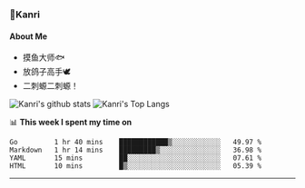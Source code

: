 ### 🌱Kanri
#### About Me
- 摸鱼大师🐟
- 放鸽子高手🕊
- 二刺螈二刺螈！

![Kanri's github stats](https://github-readme-stats.vercel.app/api?username=Yiwen-Chan&show_icons=true&theme=vue&line_height=20)
![Kanri's Top Langs](https://github-readme-stats.vercel.app/api/top-langs/?username=Yiwen-Chan&layout=compact&theme=vue&card_width=270)

📊 **This week I spent my time on**
<!--START_SECTION:waka-->
```text
Go         1 hr 40 mins    ████████████▒░░░░░░░░░░░░   49.97 % 
Markdown   1 hr 14 mins    █████████▒░░░░░░░░░░░░░░░   36.98 % 
YAML       15 mins         ██░░░░░░░░░░░░░░░░░░░░░░░   07.61 % 
HTML       10 mins         █▒░░░░░░░░░░░░░░░░░░░░░░░   05.39 % 
```
<!--END_SECTION:waka-->

***


